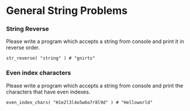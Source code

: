# General String Problems

### String Reverse

Please write a program which accepts a string from console and print it in reverse order.

```
str_reverse( "string" ) # "gnirts"
```

### Even index characters

Please write a program which accepts a string from console and print the characters that have even indexes.

```
even_index_chars( "H1e2l3l4o5w6o7r8l9d" ) # "Helloworld"
```

